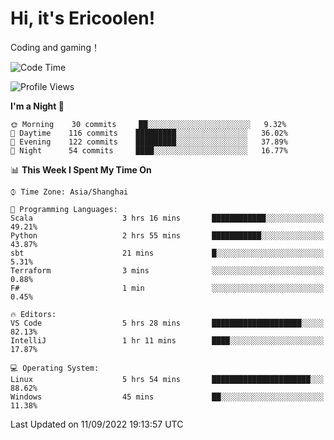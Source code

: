 # Hi, it's Ericoolen!
Coding and gaming！

<!--START_SECTION:waka-->
![Code Time](http://img.shields.io/badge/Code%20Time-358%20hrs%203%20mins-blue)

![Profile Views](http://img.shields.io/badge/Profile%20Views-0-blue)

**I'm a Night 🦉** 

```text
🌞 Morning    30 commits     ██░░░░░░░░░░░░░░░░░░░░░░░   9.32% 
🌆 Daytime    116 commits    █████████░░░░░░░░░░░░░░░░   36.02% 
🌃 Evening    122 commits    █████████░░░░░░░░░░░░░░░░   37.89% 
🌙 Night      54 commits     ████░░░░░░░░░░░░░░░░░░░░░   16.77%

```


📊 **This Week I Spent My Time On** 

```text
⌚︎ Time Zone: Asia/Shanghai

💬 Programming Languages: 
Scala                    3 hrs 16 mins       ████████████░░░░░░░░░░░░░   49.21% 
Python                   2 hrs 55 mins       ███████████░░░░░░░░░░░░░░   43.87% 
sbt                      21 mins             █░░░░░░░░░░░░░░░░░░░░░░░░   5.31% 
Terraform                3 mins              ░░░░░░░░░░░░░░░░░░░░░░░░░   0.88% 
F#                       1 min               ░░░░░░░░░░░░░░░░░░░░░░░░░   0.45%

🔥 Editors: 
VS Code                  5 hrs 28 mins       ████████████████████░░░░░   82.13% 
IntelliJ                 1 hr 11 mins        ████░░░░░░░░░░░░░░░░░░░░░   17.87%

💻 Operating System: 
Linux                    5 hrs 54 mins       ██████████████████████░░░   88.62% 
Windows                  45 mins             ██░░░░░░░░░░░░░░░░░░░░░░░   11.38%

```


 Last Updated on 11/09/2022 19:13:57 UTC
<!--END_SECTION:waka-->

